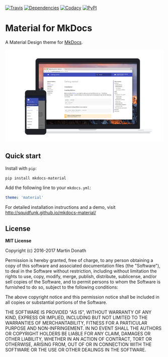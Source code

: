 [![Travis][travis-image]][travis-link]
[![Dependencies][deps-image]][deps-link]
[![Codacy][codacy-image]][codacy-link]
[![PyPI][pypi-image]][pypi-link]

  [travis-image]: https://travis-ci.org/squidfunk/mkdocs-material.svg
  [travis-link]: https://travis-ci.org/squidfunk/mkdocs-material
  [deps-image]: https://david-dm.org/squidfunk/mkdocs-material/dev-status.svg
  [deps-link]: https://david-dm.org/squidfunk/mkdocs-material?type=dev
  [codacy-image]: https://api.codacy.com/project/badge/Grade/fe07aa1fa91d453cb69711d3885c5d7e
  [codacy-link]: https://www.codacy.com/app/squidfunk/mkdocs-material?utm_source=github.com&amp;utm_medium=referral&amp;utm_content=squidfunk/mkdocs-material&amp;utm_campaign=Badge_Grade
  [pypi-image]: https://img.shields.io/pypi/v/mkdocs-material.svg
  [pypi-link]: https://pypi.python.org/pypi/mkdocs-material

# Material for MkDocs

A Material Design theme for [MkDocs](http://www.mkdocs.org).

[![Material for MkDocs](docs/images/material.png)](docs/images/material.png)

## Quick start

Install with `pip`:

``` sh
pip install mkdocs-material
```

Add the following line to your `mkdocs.yml`:

``` yaml
theme: 'material'
```

For detailed installation instructions and a demo, visit
http://squidfunk.github.io/mkdocs-material/

## License

**MIT License**

Copyright (c) 2016-2017 Martin Donath

Permission is hereby granted, free of charge, to any person obtaining a copy
of this software and associated documentation files (the "Software"), to
deal in the Software without restriction, including without limitation the
rights to use, copy, modify, merge, publish, distribute, sublicense, and/or
sell copies of the Software, and to permit persons to whom the Software is
furnished to do so, subject to the following conditions:

The above copyright notice and this permission notice shall be included in
all copies or substantial portions of the Software.

THE SOFTWARE IS PROVIDED "AS IS", WITHOUT WARRANTY OF ANY KIND, EXPRESS OR
IMPLIED, INCLUDING BUT NOT LIMITED TO THE WARRANTIES OF MERCHANTABILITY,
FITNESS FOR A PARTICULAR PURPOSE AND NON-INFRINGEMENT. IN NO EVENT SHALL THE
AUTHORS OR COPYRIGHT HOLDERS BE LIABLE FOR ANY CLAIM, DAMAGES OR OTHER
LIABILITY, WHETHER IN AN ACTION OF CONTRACT, TORT OR OTHERWISE, ARISING
FROM, OUT OF OR IN CONNECTION WITH THE SOFTWARE OR THE USE OR OTHER DEALINGS
IN THE SOFTWARE.
